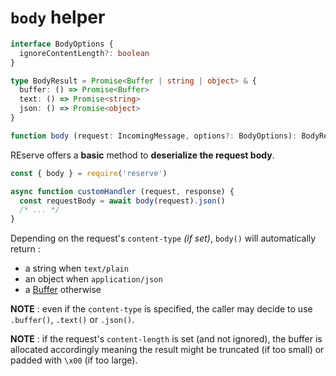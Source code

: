 # `body` helper

```typescript
interface BodyOptions {
  ignoreContentLength?: boolean
}

type BodyResult = Promise<Buffer | string | object> & {
  buffer: () => Promise<Buffer>
  text: () => Promise<string>
  json: () => Promise<object>
}

function body (request: IncomingMessage, options?: BodyOptions): BodyResult
```

REserve offers a **basic** method to **deserialize the request body**.

```javascript
const { body } = require('reserve')

async function customHandler (request, response) {
  const requestBody = await body(request).json()
  /* ... */
}
```

Depending on the request's `content-type` *(if set)*, `body()` will automatically return :
* a string when `text/plain`
* an object when `application/json`
* a [Buffer]() otherwise

**NOTE** : even if the `content-type` is specified, the caller may decide to use `.buffer()`, `.text()` or `.json()`.

**NOTE** : if the request's `content-length` is set (and not ignored), the buffer is allocated accordingly meaning the result might be truncated (if too small) or padded with `\x00` (if too large).